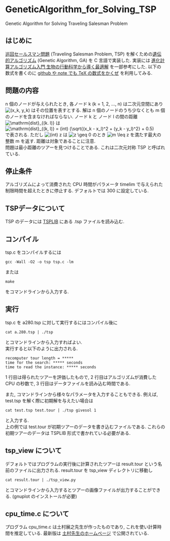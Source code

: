 # GeneticAlgorithm_for_Solving_TSP
Genetic Algorithm for Solving Traveling Salesman Problem

## はじめに
[巡回セールスマン問題](https://ja.wikipedia.org/wiki/%E5%B7%A1%E5%9B%9E%E3%82%BB%E3%83%BC%E3%83%AB%E3%82%B9%E3%83%9E%E3%83%B3%E5%95%8F%E9%A1%8C) (Traveling Salesman Problem, TSP) を解くための[遺伝的アルゴリズム](https://ja.wikipedia.org/wiki/%E9%81%BA%E4%BC%9D%E7%9A%84%E3%82%A2%E3%83%AB%E3%82%B4%E3%83%AA%E3%82%BA%E3%83%A0#:~:text=%E9%81%BA%E4%BC%9D%E7%9A%84%E3%82%A2%E3%83%AB%E3%82%B4%E3%83%AA%E3%82%BA%E3%83%A0%EF%BC%88%E3%81%84%E3%81%A7%E3%82%93,%E3%83%A1%E3%82%BF%E3%83%92%E3%83%A5%E3%83%BC%E3%83%AA%E3%82%B9%E3%83%86%E3%82%A3%E3%83%83%E3%82%AF%E3%82%A2%E3%83%AB%E3%82%B4%E3%83%AA%E3%82%BA%E3%83%A0%E3%81%A7%E3%81%82%E3%82%8B%E3%80%82) (Genetic Algorithm, GA) を C 言語で実装した. 実装には [進化計算アルゴリズム入門 生物の行動科学から導く最適解](https://www.amazon.co.jp/%E9%80%B2%E5%8C%96%E8%A8%88%E7%AE%97%E3%82%A2%E3%83%AB%E3%82%B4%E3%83%AA%E3%82%BA%E3%83%A0%E5%85%A5%E9%96%80-%E7%94%9F%E7%89%A9%E3%81%AE%E8%A1%8C%E5%8B%95%E7%A7%91%E5%AD%A6%E3%81%8B%E3%82%89%E5%B0%8E%E3%81%8F%E6%9C%80%E9%81%A9%E8%A7%A3-%E5%A4%A7%E8%B0%B7%E7%B4%80%E5%AD%90-ebook/dp/B07DQFVK1H) を一部参考にした. 以下の数式を書くのに [github や note でも TeX の数式をかくぜ](https://aotamasaki.hatenablog.com/entry/2020/08/09/github%E3%82%84note%E3%81%A7%E3%82%82TeX%E3%81%AE%E6%95%B0%E5%BC%8F%E3%82%92%E6%9B%B8%E3%81%8F%E3%81%9C) を利用してみる.

## 問題の内容
n 個のノードが与えられたとき, 各ノード k (k = 1, 2, ..., n) は二次元空間にあり
![(x_k, y_k)](https://render.githubusercontent.com/render/math?math=%5Cdisplaystyle+%28x_k%2C+y_k%29)
はその位置を表すとする. 解は n 個のノードのうち少なくとも m 個のノードを含まなければならない. ノード k と ノード l の間の距離
![\mathrm{dist}_{(k. l)}](https://render.githubusercontent.com/render/math?math=%5Cdisplaystyle+%5Cmathrm%7Bdist%7D_%7B%28k.+l%29%7D)
は  
![\mathrm{dist}_{(k, l)} = (int) (\sqrt{(x_k - x_l)^2 + (y_k - y_l)^2} + 0.5)](https://render.githubusercontent.com/render/math?math=%5Cdisplaystyle+%5Cmathrm%7Bdist%7D_%7B%28k%2C+l%29%7D+%3D+%28int%29+%28%5Csqrt%7B%28x_k+-+x_l%29%5E2+%2B+%28y_k+-+y_l%29%5E2%7D+%2B+0.5%29)  
で表される. ただし ![(int) z ](https://render.githubusercontent.com/render/math?math=%5Cdisplaystyle+%28int%29+z+) は ![z \geq 0](https://render.githubusercontent.com/render/math?math=%5Cdisplaystyle+z+%5Cgeq+0) のとき ![m \leq z](https://render.githubusercontent.com/render/math?math=%5Cdisplaystyle+m+%5Cleq+z) を満たす最大の整数 m を返す. 距離は対象であることに注意.  
問題は最小距離のツアーを見つけることである. これは二次元対称 TSP と呼ばれている.

## 停止条件
アルゴリズムによって消費された CPU 時間がパラメータ timelim で与えられた制限時間を超えたときに停止する. デフォルトでは 300 に設定している.

## TSPデータについて
TSP のデータには [TSPLIB](http://elib.zib.de/pub/mp-testdata/tsp/tsplib/tsplib.html) にある .tsp ファイルを読み込む.

## コンパイル
tsp.c をコンパイルするには

```
gcc -Wall -O2 -o tsp tsp.c -lm
```

または

```
make
```

をコマンドラインから入力する.

## 実行
tsp.c を a280.tsp に対して実行するにはコンパイル後に

```
cat a.280.tsp | ./tsp
```

とコマンドラインから入力すればよい.  
実行すると以下のように出力される.

```
recomputer tour length = *****  
time for the search: ***** seconds  
time to read the instance: ***** seconds
```

1 行目は得られたツアーを評価したもので, 2 行目はアルゴリズムが消費した CPU の秒数で, 3 行目はデータファイルを読み込む時間である.  
  
また, コマンドラインから様々なパラメータを入力することもできる. 例えば, test.tsp を解く際に初期解を与えたい場合は

```
cat test.tsp test.tour | ./tsp givesol 1
```

と入力する.  
上の例では test.tour が初期ツアーのデータを書き込むファイルである. これらの初期ツアーのデータは TSPLIB 形式で書かれている必要がある. 

## tsp_view について
デフォルトではプログラムの実行後に計算されたツアーは result.tour という名前のファイルに出力される. result.tour を tsp_view ディレクトリに移動し  

```
cat result.tour | ./tsp_view.py
```

とコマンドラインから入力するとツアーの画像ファイルが出力することができる. (gnuplot のインストールが必要)

## cpu_time.c について
プログラム cpu_time.c は土村展之先生が作ったものであり, これを使い計算時間を推定している. 最新版は [土村先生のホームページ](http://tutimura.ath.cx/~nob/c/) で公開されている.


